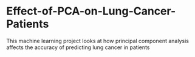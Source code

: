 # Effect-of-PCA-on-Lung-Cancer-Patients
This machine learning project looks at how principal component analysis affects the accuracy of predicting lung cancer in patients
